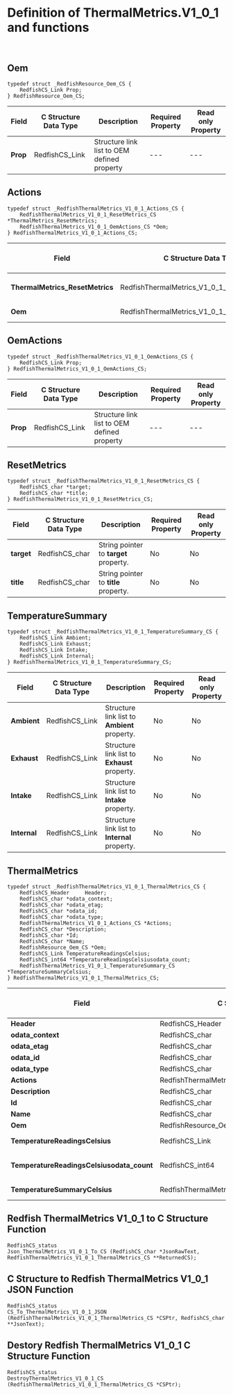 # Definition of ThermalMetrics.V1_0_1 and functions<br><br>

## Oem
    typedef struct _RedfishResource_Oem_CS {
        RedfishCS_Link Prop;
    } RedfishResource_Oem_CS;

|Field |C Structure Data Type|Description |Required Property|Read only Property
| ---  | --- | --- | --- | ---
|**Prop**|RedfishCS_Link| Structure link list to OEM defined property| ---| ---


## Actions
    typedef struct _RedfishThermalMetrics_V1_0_1_Actions_CS {
        RedfishThermalMetrics_V1_0_1_ResetMetrics_CS *ThermalMetrics_ResetMetrics;
        RedfishThermalMetrics_V1_0_1_OemActions_CS *Oem;
    } RedfishThermalMetrics_V1_0_1_Actions_CS;

|Field |C Structure Data Type|Description |Required Property|Read only Property
| ---  | --- | --- | --- | ---
|**ThermalMetrics_ResetMetrics**|RedfishThermalMetrics_V1_0_1_ResetMetrics_CS| Structure points to **#ThermalMetrics.ResetMetrics** property.| No| No
|**Oem**|RedfishThermalMetrics_V1_0_1_OemActions_CS| Structure points to **Oem** property.| No| No


## OemActions
    typedef struct _RedfishThermalMetrics_V1_0_1_OemActions_CS {
        RedfishCS_Link Prop;
    } RedfishThermalMetrics_V1_0_1_OemActions_CS;

|Field |C Structure Data Type|Description |Required Property|Read only Property
| ---  | --- | --- | --- | ---
|**Prop**|RedfishCS_Link| Structure link list to OEM defined property| ---| ---


## ResetMetrics
    typedef struct _RedfishThermalMetrics_V1_0_1_ResetMetrics_CS {
        RedfishCS_char *target;
        RedfishCS_char *title;
    } RedfishThermalMetrics_V1_0_1_ResetMetrics_CS;

|Field |C Structure Data Type|Description |Required Property|Read only Property
| ---  | --- | --- | --- | ---
|**target**|RedfishCS_char| String pointer to **target** property.| No| No
|**title**|RedfishCS_char| String pointer to **title** property.| No| No


## TemperatureSummary
    typedef struct _RedfishThermalMetrics_V1_0_1_TemperatureSummary_CS {
        RedfishCS_Link Ambient;
        RedfishCS_Link Exhaust;
        RedfishCS_Link Intake;
        RedfishCS_Link Internal;
    } RedfishThermalMetrics_V1_0_1_TemperatureSummary_CS;

|Field |C Structure Data Type|Description |Required Property|Read only Property
| ---  | --- | --- | --- | ---
|**Ambient**|RedfishCS_Link| Structure link list to **Ambient** property.| No| No
|**Exhaust**|RedfishCS_Link| Structure link list to **Exhaust** property.| No| No
|**Intake**|RedfishCS_Link| Structure link list to **Intake** property.| No| No
|**Internal**|RedfishCS_Link| Structure link list to **Internal** property.| No| No


## ThermalMetrics
    typedef struct _RedfishThermalMetrics_V1_0_1_ThermalMetrics_CS {
        RedfishCS_Header     Header;
        RedfishCS_char *odata_context;
        RedfishCS_char *odata_etag;
        RedfishCS_char *odata_id;
        RedfishCS_char *odata_type;
        RedfishThermalMetrics_V1_0_1_Actions_CS *Actions;
        RedfishCS_char *Description;
        RedfishCS_char *Id;
        RedfishCS_char *Name;
        RedfishResource_Oem_CS *Oem;
        RedfishCS_Link TemperatureReadingsCelsius;
        RedfishCS_int64 *TemperatureReadingsCelsiusodata_count;
        RedfishThermalMetrics_V1_0_1_TemperatureSummary_CS *TemperatureSummaryCelsius;
    } RedfishThermalMetrics_V1_0_1_ThermalMetrics_CS;

|Field |C Structure Data Type|Description |Required Property|Read only Property
| ---  | --- | --- | --- | ---
|**Header**|RedfishCS_Header|Redfish C structure header|---|---
|**odata_context**|RedfishCS_char| String pointer to **@odata.context** property.| No| No
|**odata_etag**|RedfishCS_char| String pointer to **@odata.etag** property.| No| No
|**odata_id**|RedfishCS_char| String pointer to **@odata.id** property.| Yes| No
|**odata_type**|RedfishCS_char| String pointer to **@odata.type** property.| Yes| No
|**Actions**|RedfishThermalMetrics_V1_0_1_Actions_CS| Structure points to **Actions** property.| No| No
|**Description**|RedfishCS_char| String pointer to **Description** property.| No| Yes
|**Id**|RedfishCS_char| String pointer to **Id** property.| Yes| Yes
|**Name**|RedfishCS_char| String pointer to **Name** property.| Yes| Yes
|**Oem**|RedfishResource_Oem_CS| Structure points to **Oem** property.| No| No
|**TemperatureReadingsCelsius**|RedfishCS_Link| Structure link list to **TemperatureReadingsCelsius** property.| No| No
|**TemperatureReadingsCelsiusodata_count**|RedfishCS_int64| 64-bit long long interger pointer to **TemperatureReadingsCelsius@odata.count** property.| No| No
|**TemperatureSummaryCelsius**|RedfishThermalMetrics_V1_0_1_TemperatureSummary_CS| Structure points to **TemperatureSummaryCelsius** property.| No| No
## Redfish ThermalMetrics V1_0_1 to C Structure Function
    RedfishCS_status
    Json_ThermalMetrics_V1_0_1_To_CS (RedfishCS_char *JsonRawText, RedfishThermalMetrics_V1_0_1_ThermalMetrics_CS **ReturnedCS);

## C Structure to Redfish ThermalMetrics V1_0_1 JSON Function
    RedfishCS_status
    CS_To_ThermalMetrics_V1_0_1_JSON (RedfishThermalMetrics_V1_0_1_ThermalMetrics_CS *CSPtr, RedfishCS_char **JsonText);

## Destory Redfish ThermalMetrics V1_0_1 C Structure Function
    RedfishCS_status
    DestroyThermalMetrics_V1_0_1_CS (RedfishThermalMetrics_V1_0_1_ThermalMetrics_CS *CSPtr);

